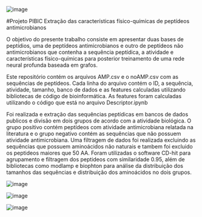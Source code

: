 ![image](https://github.com/gabrielalonde/Antimicrobial-Peptide-Dataset-/assets/138613530/6b2696b1-eeab-41dd-9c7f-329ba3331998)

#Projeto PIBIC Extração das características físico-químicas de peptídeos antimicrobianos

O objetivo do presente trabalho consiste em apresentar duas bases de peptídios, uma de peptídeos antimicrobianos e outro de  peptídeos não antimicrobianos que 
contenha a sequência peptídica, a atividade e características físico-químicas para posterior treinamento de uma rede neural profunda baseada em grafos.

Este repositório contém os arquivos AMP.csv e o noAMP.csv com as sequências de peptídeos. Cada linha do arquivo contém o ID, a sequência, atividade, tamanho, banco de dados e as features calculadas utilizando bibliotecas de código de bioinformática. As features foram calculadas utilizando o código que está no arquivo Descriptor.ipynb

Foi realizada e extração das sequências peptídicas em bancos de dados publicos e divisão em dois grupos de acordo com a atividade biológica. O grupo positivo contém peptídeos com atividade antimicrobiana relatada na literatura e o grupo negativo contém as sequências que não possuem atividade antimicrobiana. Uma filtragem de dados foi realizada excluindo as sequências que possuem aminoácidos não naturais e tambem foi excluido os peptideos maiores que 50 AA. Foram utilizadas o software CD-hit para agrupamento e filtragem dos peptideos com similaridade 0.95, além de bibliotecas como modlamp e biophton para análise da distribuição dos tamanhos das sequências e distribuição dos aminoácidos no dois grupos.

![image](https://github.com/gabrielalonde/ProjetoPIBIC/assets/138613530/79e4fd4f-2a78-45a0-a06a-14387bfcc598)

![image](https://github.com/gabrielalonde/Antimicrobial-Peptide-Dataset-/assets/138613530/5c57198e-0e10-4047-b367-e3b6f91772f8)

![image](https://github.com/gabrielalonde/Antimicrobial-Peptide-Dataset-/assets/138613530/c5323853-f6de-4d1d-bc51-ca71ed3683ad)







 
